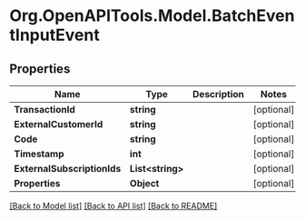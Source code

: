 
# Org.OpenAPITools.Model.BatchEventInputEvent

## Properties

Name | Type | Description | Notes
------------ | ------------- | ------------- | -------------
**TransactionId** | **string** |  | [optional] 
**ExternalCustomerId** | **string** |  | [optional] 
**Code** | **string** |  | [optional] 
**Timestamp** | **int** |  | [optional] 
**ExternalSubscriptionIds** | **List&lt;string&gt;** |  | [optional] 
**Properties** | **Object** |  | [optional] 

[[Back to Model list]](../README.md#documentation-for-models)
[[Back to API list]](../README.md#documentation-for-api-endpoints)
[[Back to README]](../README.md)

